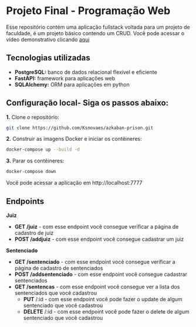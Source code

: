 # Projeto Final - Programação Web
Esse repositório contém uma aplicação fullstack voltada para um projeto de faculdade, é um projeto básico contendo um CRUD.
Você pode acessar o vídeo demonstrativo clicando [aqui](https://www.youtube.com/watch?v=dbYhwjS_il4)

## Tecnologias utilizadas
- **PostgreSQL:** banco de dados relacional flexível e eficiente
- **FastAPI:** framework para aplicações web
- **SQLAlchemy:** ORM para aplicações em python

## Configuração local- **Siga os passos abaixo:**
**1.** Clone o repositório:
```bash
git clone https://github.com/Ksnovaes/azkaban-prison.git
```
**2.** Construir as imagens Docker e iniciar os contêineres:
```bash
docker-compose up --build -d
```
**3.** Parar os contêineres:
```bash
docker-compose down
```

Você pode acessar a aplicação em http://localhost:7777

## Endpoints
**Juiz**
- **GET /juiz** - com esse endpoint você consegue verificar a página de cadastro de juiz
- **POST /addjuiz** - com esse endpoint você consegue cadastrar um juiz

**Sentenciado**
- **GET /sentenciado** - com esse endpoint você consegue verificar a página de cadastro de sentenciados
- **POST /addsentenciado** - com esse endpoint você consegue cadastrar sentenciados
- **GET /sentencas** - com esse endpoint você consegue ver a lista dos sentenciados que você cadastrou
    - **PUT** /:id - com esse endpoint você pode fazer o update de algum sentenciado que você cadastrou
    - **DELETE** /:id - com esse endpoint você pode fazer o delete de algum sentenciado que você cadastrou
